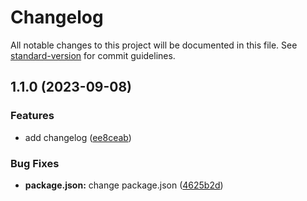 # Changelog

All notable changes to this project will be documented in this file. See [standard-version](https://github.com/conventional-changelog/standard-version) for commit guidelines.

## 1.1.0 (2023-09-08)


### Features

* add changelog ([ee8ceab](https://github.com/Vlador15/versions/commit/ee8ceab59a27236b0bdd80fdddc0985c1dd5899e))


### Bug Fixes

* **package.json:** change package.json ([4625b2d](https://github.com/Vlador15/versions/commit/4625b2da4c614dae94f213e4b2f1faadd609b32f))
